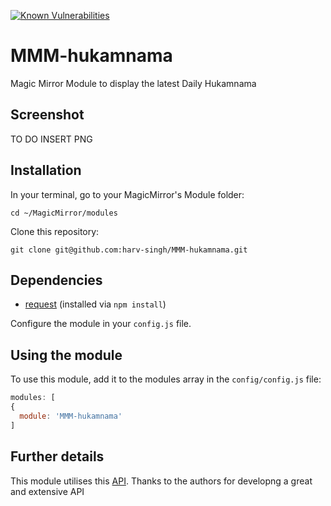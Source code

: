 [![Known Vulnerabilities](https://snyk.io/test/github/harv-singh/MMM-hukamnam/badge.svg)](https://snyk.io/test/github/harv-singh/MMM-hukamnam)

# MMM-hukamnama
Magic Mirror Module to display the latest Daily Hukamnama 


## Screenshot
TO DO INSERT PNG


## Installation

In your terminal, go to your MagicMirror's Module folder:
````
cd ~/MagicMirror/modules
````

Clone this repository:
````
git clone git@github.com:harv-singh/MMM-hukamnama.git
````

## Dependencies
- [request](https://www.npmjs.com/package/request) (installed via `npm install`)

Configure the module in your `config.js` file.

## Using the module

To use this module, add it to the modules array in the `config/config.js` file:
````javascript
modules: [
{
  module: 'MMM-hukamnama'	
]
````

## Further details

This module utilises this [API](https://github.com/GurbaniNow/api). Thanks to the authors for developng a great and extensive API 
